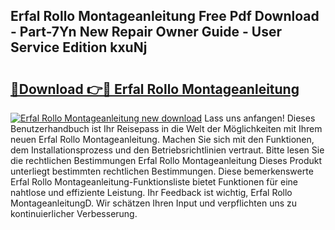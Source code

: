## Erfal Rollo Montageanleitung Free Pdf Download - Part-7Yn New Repair Owner Guide - User Service Edition kxuNj

# <h2><a href="http://df74cc.blite.top/?on=Erfal+Rollo+Montageanleitung">🔗Download 👉🔴 Erfal Rollo Montageanleitung</a></h2>

[![Erfal Rollo Montageanleitung new download](https://i.imgur.com/lujVjoI.png)](http://df74cc.blite.top/?on=Erfal+Rollo+Montageanleitung)
Lass uns anfangen! Dieses Benutzerhandbuch ist Ihr Reisepass in die Welt der Möglichkeiten mit Ihrem neuen Erfal Rollo Montageanleitung. Machen Sie sich mit den Funktionen, dem Installationsprozess und den Betriebsrichtlinien vertraut. Bitte lesen Sie die rechtlichen Bestimmungen Erfal Rollo Montageanleitung Dieses Produkt unterliegt bestimmten rechtlichen Bestimmungen. Diese bemerkenswerte Erfal Rollo Montageanleitung-Funktionsliste bietet Funktionen für eine nahtlose und effiziente Leistung. Ihr Feedback ist wichtig, Erfal Rollo MontageanleitungD. Wir schätzen Ihren Input und verpflichten uns zu kontinuierlicher Verbesserung.
